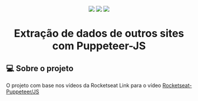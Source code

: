 <p align="center">
<img src="https://img.shields.io/badge/Puppeteer-40B5A4?style=for-the-badge&logo=Puppeteer&logoColor=white">
<img src="https://img.shields.io/badge/JavaScript-F7DF1E?style=for-the-badge&logo=javascript&logoColor=black">
<img src="https://img.shields.io/badge/Node.js-339933?style=for-the-badge&logo=nodedotjs&logoColor=white">
</p>

<h1 align="center">Extração de dados de outros sites com Puppeteer-JS</h1>

## 💻 Sobre o projeto <a name = "-sobre"></a>

O projeto com base nos vídeos da Rocketseat 
Link para o vídeo [Rocketseat-Puppeteer/JS](https://www.youtube.com/watch?v=K5yYBJhix5A&ab_channel=Rocketseat)<br />

